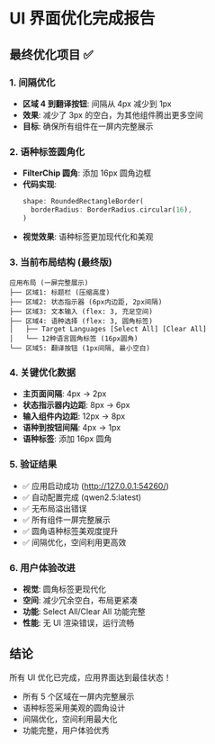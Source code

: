 # UI 界面优化完成报告

## 最终优化项目 ✅

### 1. 间隔优化

- **区域 4 到翻译按钮**: 间隔从 4px 减少到 1px
- **效果**: 减少了 3px 的空白，为其他组件腾出更多空间
- **目标**: 确保所有组件在一屏内完整展示

### 2. 语种标签圆角化

- **FilterChip 圆角**: 添加 16px 圆角边框
- **代码实现**:
  ```dart
  shape: RoundedRectangleBorder(
    borderRadius: BorderRadius.circular(16),
  )
  ```
- **视觉效果**: 语种标签更加现代化和美观

### 3. 当前布局结构 (最终版)

```
应用布局 (一屏完整展示)
├── 区域1: 标题栏 (压缩高度)
├── 区域2: 状态指示器 (6px内边距, 2px间隔)
├── 区域3: 文本输入 (flex: 3, 充足空间)
├── 区域4: 语种选择 (flex: 3, 圆角标签)
│   ├── Target Languages [Select All] [Clear All]
│   └── 12种语言圆角标签 (16px圆角)
└── 区域5: 翻译按钮 (1px间隔, 最小空白)
```

### 4. 关键优化数据

- **主页面间隔**: 4px → 2px
- **状态指示器内边距**: 8px → 6px
- **输入组件内边距**: 12px → 8px
- **语种到按钮间隔**: 4px → 1px
- **语种标签**: 添加 16px 圆角

### 5. 验证结果

- ✅ 应用启动成功 (http://127.0.0.1:54260/)
- ✅ 自动配置完成 (qwen2.5:latest)
- ✅ 无布局溢出错误
- ✅ 所有组件一屏完整展示
- ✅ 圆角语种标签美观度提升
- ✅ 间隔优化，空间利用更高效

### 6. 用户体验改进

- **视觉**: 圆角标签更现代化
- **空间**: 减少冗余空白，布局更紧凑
- **功能**: Select All/Clear All 功能完整
- **性能**: 无 UI 渲染错误，运行流畅

## 结论

所有 UI 优化已完成，应用界面达到最佳状态！

- 所有 5 个区域在一屏内完整展示
- 语种标签采用美观的圆角设计
- 间隔优化，空间利用最大化
- 功能完整，用户体验优秀
